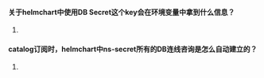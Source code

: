 ####  关于helmchart中使用DB Secret这个key会在环境变量中拿到什么信息？

1. 

#### catalog订阅时，helmchart中ns-secret所有的DB连线咨询是怎么自动建立的？

1. 

